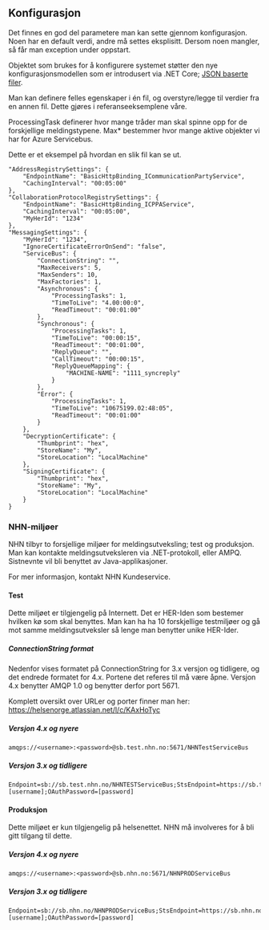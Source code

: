 ## Konfigurasjon

Det finnes en god del parametere man kan sette gjennom konfigurasjon. Noen har en default verdi, andre må settes eksplisitt. Dersom noen mangler, så får man exception under oppstart.

Objektet som brukes for å konfigurere systemet støtter den nye konfigurasjonsmodellen som er introdusert via .NET Core; [JSON baserte filer](https://www.nuget.org/packages/Microsoft.Extensions.Configuration.Json/).

Man kan definere felles egenskaper i én fil, og overstyre/legge til verdier fra en annen fil. Dette gjøres i referanseeksemplene våre.

ProcessingTask definerer hvor mange tråder man skal spinne opp for de forskjellige meldingstypene.
Max* bestemmer hvor mange aktive objekter vi har for Azure Servicebus.

Dette er et eksempel på hvordan en slik fil kan se ut.

    "AddressRegistrySettings": {
        "EndpointName": "BasicHttpBinding_ICommunicationPartyService",
        "CachingInterval": "00:05:00"
    },
    "CollaborationProtocolRegistrySettings": {
        "EndpointName": "BasicHttpBinding_ICPPAService",
        "CachingInterval": "00:05:00",
        "MyHerId": "1234"
    },
    "MessagingSettings": {
        "MyHerId": "1234",
        "IgnoreCertificateErrorOnSend": "false",
        "ServiceBus": {
            "ConnectionString": "",
            "MaxReceivers": 5,
            "MaxSenders": 10,
            "MaxFactories": 1,
            "Asynchronous": {
                "ProcessingTasks": 1,
                "TimeToLive": "4.00:00:0",
                "ReadTimeout": "00:01:00"
            },
            "Synchronous": {
                "ProcessingTasks": 1,
                "TimeToLive": "00:00:15",
                "ReadTimeout": "00:01:00",
                "ReplyQueue": "",
                "CallTimeout": "00:00:15",
                "ReplyQueueMapping": {
                    "MACHINE-NAME": "1111_syncreply"
                }
            },
            "Error": {
                "ProcessingTasks": 1,
                "TimeToLive": "10675199.02:48:05",
                "ReadTimeout": "00:01:00"
            }
        },
        "DecryptionCertificate": {
            "Thumbprint": "hex",
            "StoreName": "My",
            "StoreLocation": "LocalMachine"
        },
        "SigningCertificate": {
            "Thumbprint": "hex",
            "StoreName": "My",
            "StoreLocation": "LocalMachine"
        }
    }

### NHN-miljøer
NHN tilbyr to forsjellige miljøer for meldingsutveksling; test og produksjon. Man kan kontakte meldingsutveksleren via .NET-protokoll, eller AMPQ. Sistnevnte vil bli benyttet av Java-applikasjoner.

For mer informasjon, kontakt NHN Kundeservice.

#### Test
Dette miljøet er tilgjengelig på Internett. Det er HER-Iden som bestemer hvilken kø som skal benyttes. Man kan ha ha 10 forskjellige testmiljøer og gå mot samme meldingsutveksler så lenge man benytter unike HER-Ider.

##### ConnectionString format
Nedenfor vises formatet på ConnectionString for 3.x versjon og tidligere, og det endrede formatet for 4.x.
Portene det referes til må være åpne. Versjon 4.x benytter AMQP 1.0 og benytter derfor port 5671.

Komplett oversikt over URLer og porter finner man her: https://helsenorge.atlassian.net/l/c/KAxHoTyc

##### Versjon 4.x og nyere
```
amqps://<username>:<password>@sb.test.nhn.no:5671/NHNTestServiceBus
```

##### Versjon 3.x og tidligere
```
Endpoint=sb://sb.test.nhn.no/NHNTESTServiceBus;StsEndpoint=https://sb.test.nhn.no:9355/NHNTESTServiceBus;RuntimePort=9354;ManagementPort=9355;OAuthUsername=[username];OAuthPassword=[password]
```

#### Produksjon
Dette miljøet er kun tilgjengelig på helsenettet. NHN må involveres for å bli gitt tilgang til dette.

##### Versjon 4.x og nyere
```
amqps://<username>:<password>@sb.nhn.no:5671/NHNPRODServiceBus
```

##### Versjon 3.x og tidligere
```
Endpoint=sb://sb.nhn.no/NHNPRODServiceBus;StsEndpoint=https://sb.nhn.no:9355/NHNPRODServiceBus;RuntimePort=9354;ManagementPort=9355;OAuthUsername=[username];OAuthPassword=[password]
```
